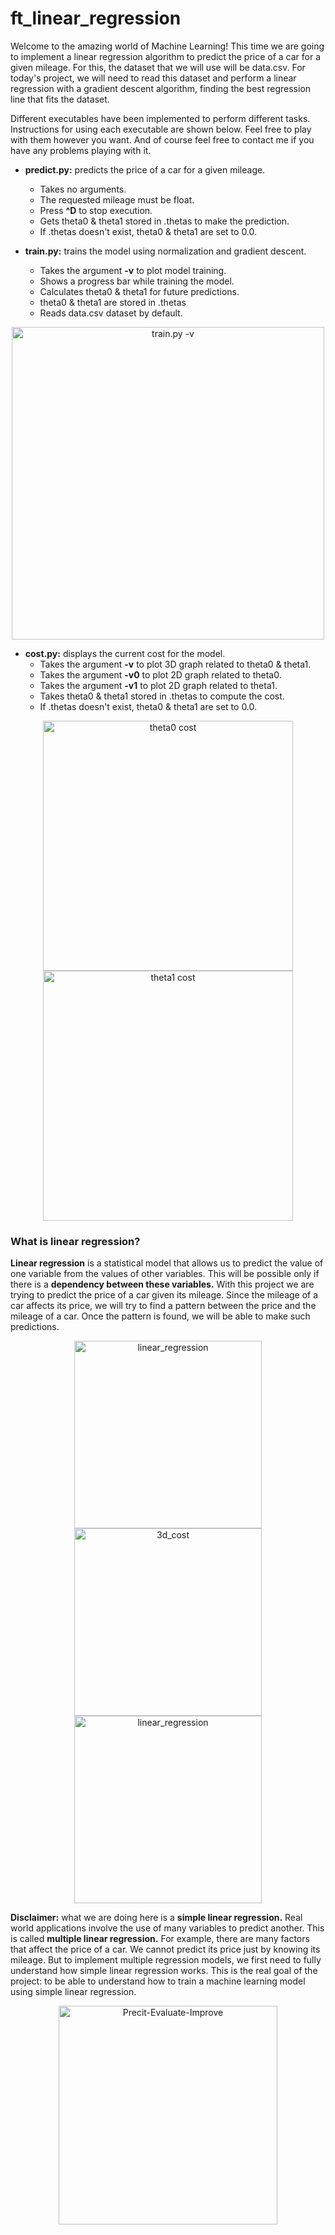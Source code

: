 # ft_linear_regression

Welcome to the amazing world of Machine Learning! This time we are going to implement a linear regression algorithm to predict the price of a car for a given mileage. For this, the dataset that we will use will be data.csv. For today's project, we will need to read this dataset and perform a linear regression with a gradient descent algorithm, finding the best regression line that fits the dataset.<br>

Different executables have been implemented to perform different tasks. Instructions for using each executable are shown below. Feel free to play with them however you want. And of course feel free to contact me if you have any problems playing with it.

- **predict.py:** predicts the price of a car for a given mileage.
  - Takes no arguments.
  - The requested mileage must be float.
  - Press **^D** to stop execution.
  - Gets theta0 & theta1 stored in .thetas to make the prediction.
  - If .thetas doesn't exist, theta0 & theta1 are set to 0.0.

- **train.py:** trains the model using normalization and gradient descent.
  - Takes the argument **-v** to plot model training.
  - Shows a progress bar while training the model.
  - Calculates theta0 & theta1 for future predictions.
  - theta0 & theta1 are stored in .thetas
  - Reads data.csv dataset by default.

<div align="center">
<img width=500 alt="train.py -v" src="https://user-images.githubusercontent.com/74931024/169716090-464ff854-e6c1-460d-89d0-1ae627c04204.gif">
</div>

- **cost.py:** displays the current cost for the model.
  - Takes the argument **-v** to plot 3D graph related to theta0 & theta1.
  - Takes the argument **-v0** to plot 2D graph related to theta0.
  - Takes the argument **-v1** to plot 2D graph related to theta1.
  - Takes theta0 & theta1 stored in .thetas to compute the cost.
  - If .thetas doesn't exist, theta0 & theta1 are set to 0.0.
  
<div align="center">
<img width="400" alt="theta0 cost" src="https://user-images.githubusercontent.com/74931024/169716713-d3916bb2-4596-49ff-8fbd-585ff8937e1a.png">
<img width="400" alt="theta1 cost" src="https://user-images.githubusercontent.com/74931024/169716759-facdcc03-e113-4d5b-9e99-6e42d0e0267c.png">
</div>
  
### What is linear regression?
**Linear regression** is a statistical model that allows us to predict the value of one variable from the values of other variables. This will be possible only if there is a **dependency between these variables.** With this project we are trying to predict the price of a car given its mileage. Since the mileage of a car affects its price, we will try to find a pattern between the price and the mileage of a car. Once the pattern is found, we will be able to make such predictions.<br>

<div align="center">
<img width=300 alt="linear_regression" src="https://user-images.githubusercontent.com/74931024/169714421-206a152d-1683-4d51-9628-49186b323ac9.png">
<img width="300" alt="3d_cost" src="https://user-images.githubusercontent.com/74931024/169716937-4d429566-612f-4f2e-93c8-db7c850a727f.png">
<img width=300 alt="linear_regression" src="https://user-images.githubusercontent.com/74931024/169714395-3a0a370a-8073-4bb3-9485-02a87abdafd8.png">
</div>
                                                                                                                                                    
**Disclaimer:** what we are doing here is a **simple linear regression.** Real world applications involve the use of many variables to predict another. This is called **multiple linear regression.** For example, there are many factors that affect the price of a car. We cannot predict its price just by knowing its mileage. But to implement multiple regression models, we first need to fully understand how simple linear regression works. This is the real goal of the project: to be able to understand how to train a machine learning model using simple linear regression.<br>

<div align="center">
<img width=350 alt="Precit-Evaluate-Improve" src="https://user-images.githubusercontent.com/74931024/169713947-5da770bd-ed9d-4a7c-8875-81806f2b605a.jpeg">
</div>
